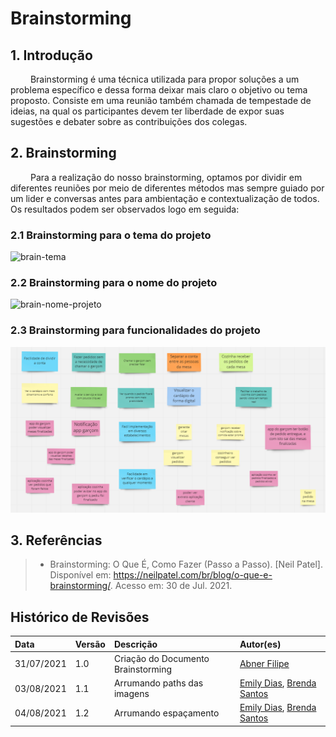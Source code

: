 # Brainstorming

## 1. Introdução

&emsp;&emsp; Brainstorming é uma técnica utilizada para propor soluções a um problema específico e dessa forma deixar mais claro o objetivo ou tema proposto. Consiste em uma reunião também chamada de tempestade de ideias, na qual os participantes devem ter liberdade de expor suas sugestões e debater sobre as contribuições dos colegas.

## 2. Brainstorming

&emsp;&emsp; Para a realização do nosso brainstorming, optamos por dividir em diferentes reuniões por meio de diferentes métodos mas sempre guiado por um lider e conversas antes para ambientação e contextualização de todos. Os resultados podem ser observados logo em seguida:

### 2.1 Brainstorming para o tema do projeto

<img src="../../assets/img/brain-tema.jpg" alt="brain-tema" width="400"/>

### 2.2 Brainstorming para o nome do projeto

<img src="../../assets/img/brain-nome-projeto.jpg" alt="brain-nome-projeto" width="300"/>

### 2.3 Brainstorming para funcionalidades do projeto

[![brain-funcionalidades](../assets/img/brain-funcionalidades.png)](../assets/img/brain-funcionalidades.png)

## 3. Referências

> - Brainstorming: O Que É, Como Fazer (Passo a Passo). [Neil Patel]. Disponível em: https://neilpatel.com/br/blog/o-que-e-brainstorming/. Acesso em: 30 de Jul. 2021.

## Histórico de Revisões

| Data       | Versão | Descrição                          | Autor(es)                                                                                    |
| :--------- | :----- | :--------------------------------- | :------------------------------------------------------------------------------------------- |
| 31/07/2021 | 1.0    | Criação do Documento Brainstorming | [Abner Filipe](https://github.com/abner423)                                                  |
| 03/08/2021 | 1.1    | Arrumando paths das imagens        | [Emily Dias](https://github.com/emysdias), [Brenda Santos](https://github.com/brendavsantos) |
| 04/08/2021 | 1.2    | Arrumando espaçamento              | [Emily Dias](https://github.com/emysdias), [Brenda Santos](https://github.com/brendavsantos) |
